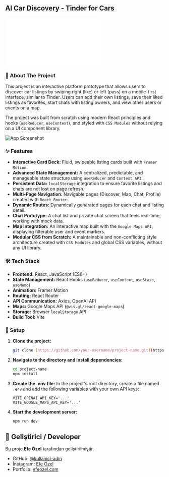 ## AI Car Discovery - Tinder for Cars

![Türkçe Anlatım İçin Tıklayın](./README.tr.md)

### 📝 About The Project

This project is an interactive platform prototype that allows users to discover car listings by swiping right (like) or left (pass) on a mobile-first interface, similar to Tinder. Users can add their own listings, save their liked listings as favorites, start chats with listing owners, and view other users or events on a map.

The project was built from scratch using modern React principles and hooks (`useReducer`, `useContext`), and styled with `CSS Modules` without relying on a UI component library.

![App Screenshot](./images/carapp.gif)

### ✨ Features

- **Interactive Card Deck:** Fluid, swipeable listing cards built with `Framer Motion`.
- **Advanced State Management:** A centralized, predictable, and manageable state structure using `useReducer` and `Context API`.
- **Persistent Data:** `localStorage` integration to ensure favorite listings and chats are not lost on page refresh.
- **Multi-Page Navigation:** Navigable pages (Discover, Map, Chat, Profile) created with `React Router`.
- **Dynamic Routes:** Dynamically generated pages for each chat and listing detail.
- **Chat Prototype:** A chat list and private chat screen that feels real-time, working with mock data.
- **Map Integration:** An interactive map built with the `Google Maps API`, displaying filterable user and event markers.
- **Modular CSS from Scratch:** A maintainable and non-conflicting style architecture created with `CSS Modules` and global CSS variables, without any UI library.

### 🛠️ Tech Stack

- **Frontend:** React, JavaScript (ES6+)
- **State Management:** React Hooks (`useReducer`, `useContext`, `useState`, `useMemo`)
- **Animation:** Framer Motion
- **Routing:** React Router
- **API Communication:** Axios, OpenAI API
- **Maps:** Google Maps API (`@vis.gl/react-google-maps`)
- **Storage:** Browser `localStorage` API
- **Build Tool:** Vite

### 🚀 Setup

1.  **Clone the project:**
    ```bash
    git clone [https://github.com/your-username/project-name.git](https://github.com/your-username/project-name.git)
    ```
2.  **Navigate to the directory and install dependencies:**
    ```bash
    cd project-name
    npm install
    ```
3.  **Create the .env file:**
    In the project's root directory, create a file named `.env` and add the following variables with your own API keys:
    ```
    VITE_OPENAI_API_KEY='...'
    VITE_GOOGLE_MAPS_API_KEY='...'
    ```
4.  **Start the development server:**
    ```bash
    npm run dev
    ```

## 👤 Geliştirici / Developer

Bu proje **Efe Özel** tarafından geliştirilmiştir.

- GitHub: [@kullanici-adin](https://github.com/efeozell)
- İnstagram: [Efe Özel](https://www.instagram.com/efeeozell/)
- Portfolio: [efeozel.com](https://www.efeozel.com)
